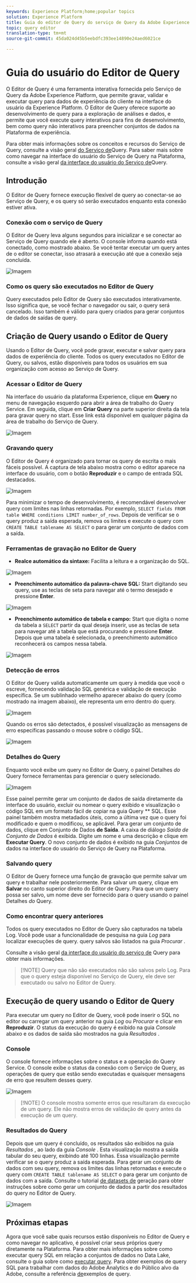 ```yaml
---
keywords: Experience Platform;home;popular topics
solution: Experience Platform
title: Guia do editor de Query do serviço de Query da Adobe Experience Platform
topic: query editor
translation-type: tm+mt
source-git-commit: 45da024d45b5eebdfc393ee14890e24aed6021ce

---
```



# Guia do usuário do Editor de Query

O Editor de Query é uma ferramenta interativa fornecida pelo Serviço de Query da Adobe Experience Platform, que permite gravar, validar e executar query para dados de experiência do cliente na interface do usuário da Experience Platform. O Editor de Query oferece suporte ao desenvolvimento de query para a exploração de análises e dados, e permite que você execute query interativos para fins de desenvolvimento, bem como query não interativos para preencher conjuntos de dados na Plataforma de experiência.

Para obter mais informações sobre os conceitos e recursos do Serviço de Query, consulte a visão geral [do Serviço de][query-service-overview]Query. Para saber mais sobre como navegar na interface do usuário do Serviço de Query na Plataforma, consulte a visão geral [da interface do usuário do Serviço de][query-service-ui]Query.

## Introdução

O Editor de Query fornece execução flexível de query ao conectar-se ao Serviço de Query, e os query só serão executados enquanto esta conexão estiver ativa.

### Conexão com o serviço de Query

O Editor de Query leva alguns segundos para inicializar e se conectar ao Serviço de Query quando ele é aberto. O console informa quando está conectado, como mostrado abaixo. Se você tentar executar um query antes de o editor se conectar, isso atrasará a execução até que a conexão seja concluída.

![Imagem](../images/queries/query-editor-overview/initializing-connection.png)

### Como os query são executados no Editor de Query

Query executados pelo Editor de Query são executados interativamente. Isso significa que, se você fechar o navegador ou sair, o query será cancelado. Isso também é válido para query criados para gerar conjuntos de dados de saídas de query.

## Criação de Query usando o Editor de Query

Usando o Editor de Query, você pode gravar, executar e salvar query para dados de experiência do cliente. Todos os query executados no Editor de Query, ou salvos, estão disponíveis para todos os usuários em sua organização com acesso ao Serviço de Query.

### Acessar o Editor de Query

Na interface do usuário da plataforma Experience, clique em **Query** no menu de navegação esquerdo para abrir a área de trabalho do Query Service. Em seguida, clique em **Criar Query** na parte superior direita da tela para gravar query no start. Esse link está disponível em qualquer página da área de trabalho do Serviço de Query.

![Imagem](../images/queries/query-editor-overview/create-query.png)

### Gravando query

O Editor de Query é organizado para tornar os query de escrita o mais fáceis possível. A captura de tela abaixo mostra como o editor aparece na interface do usuário, com o botão **Reproduzir** e o campo de entrada SQL destacados.

![Imagem](../images/queries/query-editor-overview/editor.png)

Para minimizar o tempo de desenvolvimento, é recomendável desenvolver query com limites nas linhas retornadas. Por exemplo, `SELECT fields FROM table WHERE conditions LIMIT number_of_rows`. Depois de verificar se o query produz a saída esperada, remova os limites e execute o query com `CREATE TABLE tablename AS SELECT` o para gerar um conjunto de dados com a saída.

### Ferramentas de gravação no Editor de Query

- **Realce automático da sintaxe:** Facilita a leitura e a organização do SQL.

![Imagem](../images/queries/query-editor-overview/syntax-highlight.png)

- **Preenchimento automático da palavra-chave SQL:** Start digitando seu query, use as teclas de seta para navegar até o termo desejado e pressione **Enter**.

![Imagem](../images/queries/query-editor-overview/syntax-auto.png)

- **Preenchimento automático de tabela e campo:** Start que digita o nome da tabela a `SELECT` partir da qual deseja inserir, use as teclas de seta para navegar até a tabela que está procurando e pressione **Enter**. Depois que uma tabela é selecionada, o preenchimento automático reconhecerá os campos nessa tabela.

![Imagem](../images/queries/query-editor-overview/tables-auto.png)

### Detecção de erros

O Editor de Query valida automaticamente um query à medida que você o escreve, fornecendo validação SQL genérica e validação de execução específica. Se um sublinhado vermelho aparecer abaixo do query (como mostrado na imagem abaixo), ele representa um erro dentro do query.

![Imagem](../images/queries/query-editor-overview/syntax-error-highlight.png)

Quando os erros são detectados, é possível visualização as mensagens de erro específicas passando o mouse sobre o código SQL.

![Imagem](../images/queries/query-editor-overview/linting-error.png)

### Detalhes do Query

Enquanto você exibe um query no Editor de Query, o painel Detalhes *do* Query fornece ferramentas para gerenciar o query selecionado.

![Imagem](../images/queries/query-editor-overview/query-details.png)

Esse painel permite gerar um conjunto de dados de saída diretamente da interface do usuário, excluir ou nomear o query exibido e visualização o código SQL em um formato fácil de copiar na guia Query ** SQL. Esse painel também mostra metadados úteis, como a última vez que o query foi modificado e quem o modificou, se aplicável. Para gerar um conjunto de dados, clique em Conjunto de Dados **de Saída**. A caixa de diálogo *Saída de Conjunto de Dados* é exibida. Digite um nome e uma descrição e clique em **Executar Query**. O novo conjunto de dados é exibido na guia *Conjuntos* de dados na interface do usuário do Serviço de Query na Plataforma.

### Salvando query

O Editor de Query fornece uma função de gravação que permite salvar um query e trabalhar nele posteriormente. Para salvar um query, clique em **Salvar** no canto superior direito do Editor de Query. Para que um query possa ser salvo, um nome deve ser fornecido para o query usando o painel Detalhes *do* Query.

### Como encontrar query anteriores

Todos os query executados no Editor de Query são capturados na tabela Log. Você pode usar a funcionalidade de pesquisa na guia *Log* para localizar execuções de query. query salvos são listados na guia *Procurar* .

Consulte a visão geral [da interface do usuário do serviço de][query-service-ui] Query para obter mais informações.

>[!NOTE] Query que não são executados não são salvos pelo Log. Para que o query esteja disponível no Serviço de Query, ele deve ser executado ou salvo no Editor de Query.

## Execução de query usando o Editor de Query

Para executar um query no Editor de Query, você pode inserir o SQL no editor ou carregar um query anterior na guia *Log* ou *Procurar* e clicar em **Reproduzir**. O status da execução do query é exibido na guia *Console* abaixo e os dados de saída são mostrados na guia *Resultados* .

### Console

O console fornece informações sobre o status e a operação do Query Service. O console exibe o status da conexão com o Serviço de Query, as operações de query que estão sendo executadas e quaisquer mensagens de erro que resultem desses query.

![Imagem](../images/queries/query-editor-overview/console.png)

>[!NOTE] O console mostra somente erros que resultaram da execução de um query. Ele não mostra erros de validação de query antes da execução de um query.

### Resultados do Query

Depois que um query é concluído, os resultados são exibidos na guia *Resultados* , ao lado da guia *Console* . Esta visualização mostra a saída tabular do seu query, exibindo até 100 linhas. Essa visualização permite verificar se o query produz a saída esperada. Para gerar um conjunto de dados com seu query, remova os limites das linhas retornadas e execute o query com `CREATE TABLE tablename AS SELECT` o para gerar um conjunto de dados com a saída. Consulte o tutorial [de datasets de][query-service-create-datasets] geração para obter instruções sobre como gerar um conjunto de dados a partir dos resultados do query no Editor de Query.

![Imagem](../images/queries/query-editor-overview/query-results.png)

## Próximas etapas

Agora que você sabe quais recursos estão disponíveis no Editor de Query e como navegar no aplicativo, é possível criar seus próprios query diretamente na Plataforma. Para obter mais informações sobre como executar query SQL em relação a conjuntos de dados no Data Lake, consulte o guia sobre como [executar query][query-service-running-queries]. Para obter exemplos de query SQL para trabalhar com dados do Adobe Analytics e do Público alvo da Adobe, consulte a referência [de][query-service-sample-queries]exemplos de query.

[query-service-overview]: ../home.md
[query-service-ui]: overview.md
[query-service-running-queries]: ../creating-queries/creating-queries.md
[query-service-sample-queries]: ../sample-queries/overview.md
[query-service-create-datasets]: ../creating-queries/create-datasets.md
